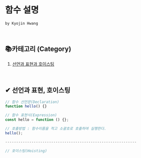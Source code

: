 # 함수 설명

`by Kyojin Hwang`

<br/>

## 📚카테고리 (Category)

1. [선언과 표현과 호이스팅](#-선언과-표현)

<br/>

## ✔ 선언과 표현, 호이스팅

```javascript
// 함수 선언문(Declaration)
function hello() {}

// 함수 표현식(Expression)
const hello = function () {};

// 호출방법 : 함수이름을 적고 소괄호로 호출하여 실행한다.
hello();

------------------------------------------------------------

// 호이스팅(Hoisting)

```
